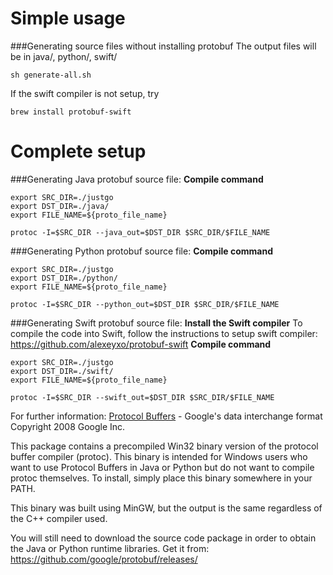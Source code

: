 Simple usage
============
###Generating source files without installing protobuf
The output files will be in java/, python/, swift/
```
sh generate-all.sh
```
If the swift compiler is not setup, try
```
brew install protobuf-swift
```

Complete setup
==============

###Generating Java protobuf source file:
**Compile command**
```
export SRC_DIR=./justgo
export DST_DIR=./java/
export FILE_NAME=${proto_file_name}

protoc -I=$SRC_DIR --java_out=$DST_DIR $SRC_DIR/$FILE_NAME
```
###Generating Python protobuf source file:
**Compile command**
```
export SRC_DIR=./justgo
export DST_DIR=./python/
export FILE_NAME=${proto_file_name}

protoc -I=$SRC_DIR --python_out=$DST_DIR $SRC_DIR/$FILE_NAME
```
###Generating Swift protobuf source file:
**Install the Swift compiler**
To compile the code into Swift, follow the instructions to setup swift compiler:
  https://github.com/alexeyxo/protobuf-swift
**Compile command**
```
export SRC_DIR=./justgo
export DST_DIR=./swift/
export FILE_NAME=${proto_file_name}

protoc -I=$SRC_DIR --swift_out=$DST_DIR $SRC_DIR/$FILE_NAME
```


For further information:
[Protocol Buffers](https://developers.google.com/protocol-buffers/) - Google's data interchange format
Copyright 2008 Google Inc.

This package contains a precompiled Win32 binary version of the protocol buffer
compiler (protoc).  This binary is intended for Windows users who want to
use Protocol Buffers in Java or Python but do not want to compile protoc
themselves.  To install, simply place this binary somewhere in your PATH.

This binary was built using MinGW, but the output is the same regardless of
the C++ compiler used.

You will still need to download the source code package in order to obtain the
Java or Python runtime libraries.  Get it from:
  https://github.com/google/protobuf/releases/
